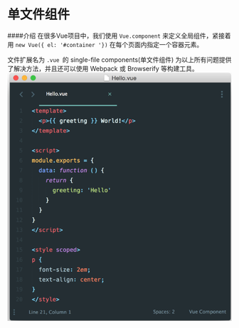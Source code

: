 # 单文件组件

####介绍
在很多Vue项目中，我们使用 ```Vue.component``` 来定义全局组件，紧接着用 ```new Vue({ el: '#container '})``` 在每个页面内指定一个容器元素。


文件扩展名为 ```.vue ```的 single-file components(单文件组件) 为以上所有问题提供了解决方法，并且还可以使用 Webpack 或 Browserify 等构建工具。
![](vue-file.png)


